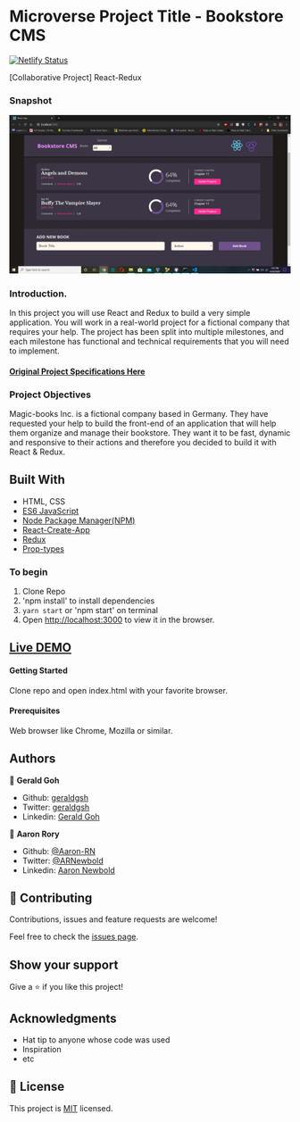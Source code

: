 # Microverse Project Title - Bookstore CMS
[![Netlify Status](https://api.netlify.com/api/v1/badges/c1257fd4-277f-48f3-86c4-419233724a66/deploy-status)](https://app.netlify.com/sites/arn-react-redux-bookstore/deploys)

[Collaborative Project]
React-Redux

### Snapshot

![](./screenshot.jpg)

### Introduction.
In this project you will use React and Redux to build a very simple application. You will work in a real-world project for a fictional company that requires your help. The project has been split into multiple milestones, and each milestone has functional and technical requirements that you will need to implement.

#### [Original Project Specifications Here](https://github.com/microverseinc/project-redux-bookstore)

### Project Objectives

Magic-books Inc. is a fictional company based in Germany. They have requested your help to build the front-end of an application that will help them organize and manage their bookstore. They want it to be fast, dynamic and responsive to their actions and therefore you decided to build it with React & Redux.

## Built With

- HTML, CSS
- [ES6 JavaScript](https://developer.mozilla.org/en-US/docs/Web/JavaScript)
- [Node Package Manager(NPM)](https://www.npmjs.com/)
- [React-Create-App](https://github.com/mars/create-react-app-buildpack)
- [Redux](https://redux.js.org/)
- [Prop-types](https://www.npmjs.com/package/prop-types)

### To begin

1. Clone Repo
2. 'npm install' to install dependencies
3. `yarn start` or 'npm start' on terminal
4. Open [http://localhost:3000](http://localhost:3000) to view it in the browser.

## [Live DEMO](https://arn-react-redux-bookstore.netlify.app/)

#### Getting Started
Clone repo and open index.html with your favorite browser.

#### Prerequisites
Web browser like Chrome, Mozilla or similar.

## Authors

👤 **Gerald Goh**
- Github: [geraldgsh](https://github.com/geraldgsh)
- Twitter: [geraldgsh](https://twitter.com/geraldgsh)
- Linkedin: [Gerald Goh](https://www.linkedin.com/geraldgsh)

👤 **Aaron Rory**

- Github: [@Aaron-RN](https://github.com/Aaron-RN)
- Twitter: [@ARNewbold](https://twitter.com/ARNewbold)
- Linkedin: [Aaron Newbold](https://www.linkedin.com/in/aaron-newbold-1b9233187/)

## 🤝 Contributing
Contributions, issues and feature requests are welcome!

Feel free to check the [issues page](https://github.com/geraldgsh/redux-bookstore/issues).

## Show your support

Give a ⭐️ if you like this project!

## Acknowledgments

- Hat tip to anyone whose code was used
- Inspiration
- etc

## 📝 License

This project is [MIT](lic.url) licensed.
